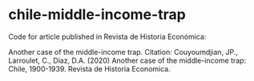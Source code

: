 # chile-middle-income-trap
 Code for article published in Revista de Historia Económica: 
 
 Another case of the middle-income trap.
 Citation: Couyoumdjian, JP., Larroulet, C., Diaz, D.A. (2020) Another case of the middle-income trap: Chile, 1900-1939. Revista de Historia Economica. 
